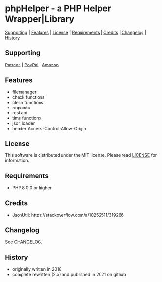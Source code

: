 # phpHelper - a PHP Helper Wrapper|Library

[Supporting](https://github.com/robertsaupe/phphelper#supporting) |
[Features](https://github.com/robertsaupe/phphelper#features) |
[License](https://github.com/robertsaupe/phphelper#license) |
[Requirements](https://github.com/robertsaupe/phphelper#requirements) |
[Credits](https://github.com/robertsaupe/phphelper#credits) |
[Changelog](https://github.com/robertsaupe/phphelper#changelog) |
[History](https://github.com/robertsaupe/phphelper#history)

## Supporting
[Patreon](https://www.patreon.com/robertsaupe) |
[PayPal](https://www.paypal.com/donate?hosted_button_id=SQMRNY8YVPCZQ) |
[Amazon](https://www.amazon.de/ref=as_li_ss_tl?ie=UTF8&linkCode=ll2&tag=robertsaupe-21&linkId=b79bc86cee906816af515980cb1db95e&language=de_DE)

## Features
- filemanager
- check functions
- clean functions
- requests
- rest api
- time functions
- json loader
- header Access-Control-Allow-Origin

## License
This software is distributed under the MIT license. Please read [LICENSE](LICENSE) for information.

## Requirements
- PHP 8.0.0 or higher

## Credits
- JsonUtil: https://stackoverflow.com/a/10252511/319266

## Changelog
See [CHANGELOG](CHANGELOG.md).

## History
- originally written in 2018
- complete rewritten (2.x) and published in 2021 on github